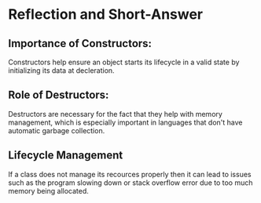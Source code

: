 # Reflection and Short-Answer

## Importance of Constructors:
Constructors help ensure an object starts its lifecycle in a valid state by initializing its data at decleration.

## Role of Destructors:
Destructors are necessary for the fact that they help with memory management, which is especially important in languages that don't have automatic garbage collection.

## Lifecycle Management
If a class does not manage its recources properly then it can lead to issues such as the program slowing down or stack overflow error due to too much memory being allocated.
